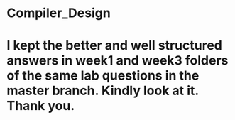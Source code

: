 # Compiler_Design
# I kept the better and well structured answers in week1 and week3 folders of the same lab questions in the master branch. Kindly look at it. Thank you. 
